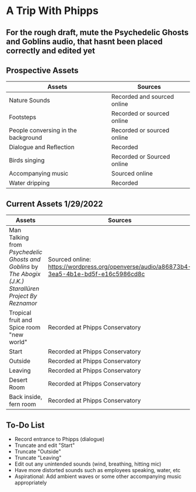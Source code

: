 # A Trip With Phipps
## For the rough draft, mute the Psychedelic Ghosts and Goblins audio, that hasnt been placed correctly and edited yet


## Prospective Assets

| **Assets** | **Sources**|
| --------------|------------------|
| Nature Sounds | Recorded and sourced online |
| Footsteps | Recorded or sourced online |
| People conversing in the background | Recorded or sourced online |
| Dialogue and Reflection | Recorded |
| Birds singing | Recorded or Sourced online |
| Accompanying music | Sourced online |
| Water dripping | Recorded |


## Current Assets 1/29/2022

| **Assets** | **Sources**             | **License** |
|------------|-------------------------|-------------|
|Man Talking from _Psychedelic Ghosts and Goblins_ by _The Abogix (J.K.) Starallüren Project By Reznamor_ | Sourced online: https://wordpress.org/openverse/audio/a86873b4-3ea5-4b1e-bd5f-e16c5986cd8c | CC Noncommercial+ 1.0 license |
|Tropical fruit and Spice room "new world" | Recorded at Phipps Conservatory | N/A |
|Start | Recorded at Phipps Conservatory | N/A |
|Outside | Recorded at Phipps Conservatory | N/A |
|Leaving | Recorded at Phipps Conservatory | N/A |
| Desert Room | Recorded at Phipps Conservatory | N/A |
| Back inside, fern room | Recorded at Phipps Conservatory | N/A |

## To-Do List
* Record entrance to Phipps (dialogue)
* Truncate and edit "Start"
* Truncate "Outside"
* Truncate "Leaving"
* Edit out any unintended sounds (wind, breathing, hitting mic)
* Have more distorted sounds such as employees speaking, water, etc
* Aspirational: Add ambient waves or some other accompanying music appropriately